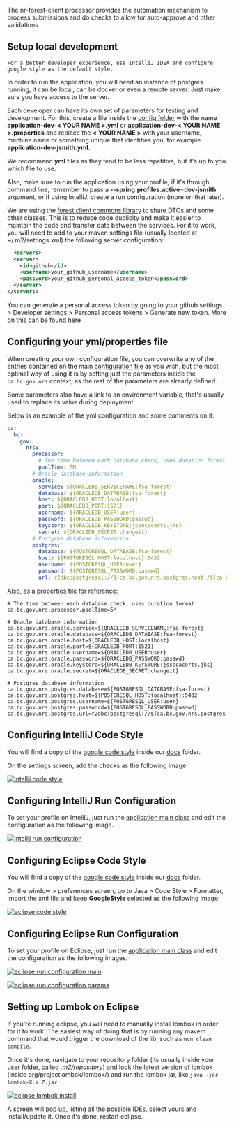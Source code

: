 The nr-forest-client processor provides the automation mechanism to process submissions and do checks to allow for auto-approve and other validations

## Setup local development


    For a better developer experience, use IntelliJ IDEA and configure google style as the default style.

In order to run the application, you will need an instance of postgres running, it can be local, 
can be docker or even a remote server. Just make sure you have access to the server.


Each developer can have its own set of parameters for testing and development. For this, create a file inside the 
[config folder](config) with the name **application-dev-< YOUR NAME >.yml** or 
**application-dev-< YOUR NAME >.properties** and replace the **< YOUR NAME >** with your username, 
machine name or something unique that identifies you, for example **application-dev-jsmith.yml**.

We recommend **yml** files as they tend to be less repetitive, but it's up to you which file to use. 

Also, make sure to run the application using your profile, if it's through command line, remember to pass a 
**--spring.profiles.active=dev-jsmith** argument, or if using IntelliJ, create a run configuration (more on that later).

We are using the [forest client commons library](https://github.com/bcgov/nr-forest-client-commons) to share DTOs and some other classes.
This is to reduce code duplicity and make it easier to maintain the code and transfer data between the services. For it to work,
you will need to add to your maven settings file (usually located at ~/.m2/settings.xml) the following server configuration:

```xml
  <servers>
  <server>
    <id>github</id>
    <username>your_github_username</username>
    <password>your_github_personal_access_token</password>
  </server>
</servers>
```

You can generate a personal access token by going to your github settings > Developer settings > Personal access tokens > Generate new token.
More on this can be found [here](https://docs.github.com/en/github/authenticating-to-github/keeping-your-account-and-data-secure/creating-a-personal-access-token)


## Configuring your yml/properties file

When creating your own configuration file, you can overwrite any of the entries contained on the main 
[configuration file](src/main/resources/application.yml) as you wish, but the most optimal way of using it is by 
setting just the parameters inside the `ca.bc.gov.nrs` context, as the rest of the parameters are already defined.

Some parameters also have a link to an environment variable, that's usually used to replace 
its value during deployment.

Below is an example of the yml configuration and some comments on it:

```yml
ca:
  bc:
    gov:
      nrs:
        processor:
          # The time between each database check, uses duration format
          poolTime: 5M
        # Oracle database information
        oracle:
          service: ${ORACLEDB_SERVICENAME:fsa-forest}
          database: ${ORACLEDB_DATABASE:fsa-forest}
          host: ${ORACLEDB_HOST:localhost}
          port: ${ORACLEDB_PORT:1521}
          username: ${ORACLEDB_USER:user}
          password: ${ORACLEDB_PASSWORD:passwd}
          keystore: ${ORACLEDB_KEYSTORE:jssecacerts.jks}
          secret: ${ORACLEDB_SECRET:changeit}
        # Postgres database information
        postgres:
          database: ${POSTGRESQL_DATABASE:fsa-forest}
          host: ${POSTGRESQL_HOST:localhost}:5432
          username: ${POSTGRESQL_USER:user}
          password: ${POSTGRESQL_PASSWORD:passwd}
          url: r2dbc:postgresql://${ca.bc.gov.nrs.postgres.host}/${ca.bc.gov.nrs.postgres.database}

```

Also, as a properties file for reference:

```properties
# The time between each database check, uses duration format
ca.bc.gov.nrs.processor.poolTime=5M

# Oracle database information
ca.bc.gov.nrs.oracle.service=${ORACLEDB_SERVICENAME:fsa-forest}
ca.bc.gov.nrs.oracle.database=${ORACLEDB_DATABASE:fsa-forest}
ca.bc.gov.nrs.oracle.host=${ORACLEDB_HOST:localhost}
ca.bc.gov.nrs.oracle.port=${ORACLEDB_PORT:1521}
ca.bc.gov.nrs.oracle.username=${ORACLEDB_USER:user}
ca.bc.gov.nrs.oracle.password=${ORACLEDB_PASSWORD:passwd}
ca.bc.gov.nrs.oracle.keystore=${ORACLEDB_KEYSTORE:jssecacerts.jks}
ca.bc.gov.nrs.oracle.secret=${ORACLEDB_SECRET:changeit}

# Postgres database information
ca.bc.gov.nrs.postgres.database=${POSTGRESQL_DATABASE:fsa-forest}
ca.bc.gov.nrs.postgres.host=${POSTGRESQL_HOST:localhost}:5432
ca.bc.gov.nrs.postgres.username=${POSTGRESQL_USER:user}
ca.bc.gov.nrs.postgres.password=${POSTGRESQL_PASSWORD:passwd}
ca.bc.gov.nrs.postgres.url=r2dbc:postgresql://${ca.bc.gov.nrs.postgres.host}/${ca.bc.gov.nrs.postgres.database}
```

## Configuring IntelliJ Code Style

You will find a copy of the [google code style](docs/google_checks.xml) inside our [docs](docs) folder.

On the settings screen, add the checks as the following image:

[![intellij code style](docs/intellij-code-style.png)](docs/intellij-code-style.png)


## Configuring IntelliJ Run Configuration

To set your profile on IntelliJ, just run the 
[application main class](src/main/java/ca/bc/gov/app/BootApplication.java) 
and edit the configuration as the following image.

[![intellij run configuration](docs/intellij-run-config.png)](docs/intellij-run-config.png)

## Configuring Eclipse Code Style

You will find a copy of the [google code style](docs/eclipse-java-google-style.xml) inside our [docs](docs) folder.

On the window > preferences screen, go to Java > Code Style > Formatter, 
import the xml file and keep **GoogleStyle** selected as the following image:

[![eclipse code style](docs/eclipse-code-style.png)](docs/eclipse-code-style.png)


## Configuring Eclipse Run Configuration

To set your profile on Eclipse, just run the
[application main class](src/main/java/ca/bc/gov/app/BootApplication.java)
and edit the configuration as the following images.

[![eclipse run configuration main](docs/eclipse-run-config1.png)](docs/eclipse-run-config1.png)

[![eclipse run configuration params](docs/eclipse-run-config2.png)](docs/eclipse-run-config2.png)


## Setting up Lombok on Eclipse

If you're running eclipse, you will need to manually install lombok in order for it to work. 
The easiest way of doing that is by running any mavem command that would trigger the download of the lib, such as
`mvn clean compile`.

Once it's done, navigate to your repository folder (its usually inside your user folder, called *.m2/repository*) 
and look the latest version of lombok (inside org/projectlombok/lombok/) and run the lombok jar, 
like `java -jar lombok-X.Y.Z.jar`.

[![eclipse lombok install](docs/eclipse-lombok.png)](docs/eclipse-lombok.png)

A screen will pop up, listing all the possible IDEs, select yours and install/update it. Once it's done, 
restart eclipse.
